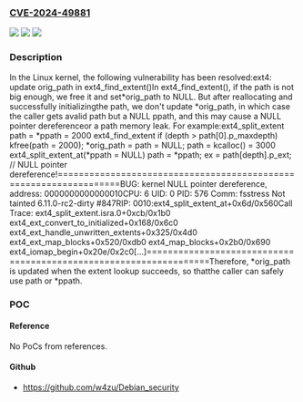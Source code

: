 ### [CVE-2024-49881](https://cve.mitre.org/cgi-bin/cvename.cgi?name=CVE-2024-49881)
![](https://img.shields.io/static/v1?label=Product&message=Linux&color=blue)
![](https://img.shields.io/static/v1?label=Version&message=10809df84a4d%3C%20ec0c0beb9b77%20&color=brighgreen)
![](https://img.shields.io/static/v1?label=Vulnerability&message=n%2Fa&color=brighgreen)

### Description

In the Linux kernel, the following vulnerability has been resolved:ext4: update orig_path in ext4_find_extent()In ext4_find_extent(), if the path is not big enough, we free it and set*orig_path to NULL. But after reallocating and successfully initializingthe path, we don't update *orig_path, in which case the caller gets avalid path but a NULL ppath, and this may cause a NULL pointer dereferenceor a path memory leak. For example:ext4_split_extent  path = *ppath = 2000  ext4_find_extent    if (depth > path[0].p_maxdepth)      kfree(path = 2000);      *orig_path = path = NULL;      path = kcalloc() = 3000  ext4_split_extent_at(*ppath = NULL)    path = *ppath;    ex = path[depth].p_ext;    // NULL pointer dereference!==================================================================BUG: kernel NULL pointer dereference, address: 0000000000000010CPU: 6 UID: 0 PID: 576 Comm: fsstress Not tainted 6.11.0-rc2-dirty #847RIP: 0010:ext4_split_extent_at+0x6d/0x560Call Trace: <TASK> ext4_split_extent.isra.0+0xcb/0x1b0 ext4_ext_convert_to_initialized+0x168/0x6c0 ext4_ext_handle_unwritten_extents+0x325/0x4d0 ext4_ext_map_blocks+0x520/0xdb0 ext4_map_blocks+0x2b0/0x690 ext4_iomap_begin+0x20e/0x2c0[...]==================================================================Therefore, *orig_path is updated when the extent lookup succeeds, so thatthe caller can safely use path or *ppath.

### POC

#### Reference
No PoCs from references.

#### Github
- https://github.com/w4zu/Debian_security

